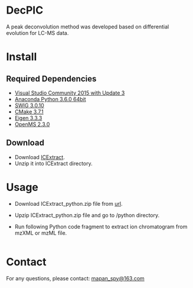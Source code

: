 # DecPIC
A peak deconvolution method was developed based on differential evolution for LC-MS data.

# Install

## Required Dependencies

* [Visual Studio Community 2015 with Update 3](http://download.microsoft.com/download/b/e/d/bedddfc4-55f4-4748-90a8-ffe38a40e89f/vs2015.3.com_enu.iso)
* [Anaconda Python 3.6.0 64bit](https://repo.continuum.io/archive/Anaconda3-4.3.1-Windows-x86_64.exe)
* [SWIG 3.0.10](https://sourceforge.net/projects/swig/files/swigwin/swigwin-3.0.10/)
* [CMake 3.7.1](https://cmake.org/files/v3.7/cmake-3.7.1-win64-x64.msi)
* [Eigen 3.3.3](http://bitbucket.org/eigen/eigen/get/3.3.3.zip) 
* [OpenMS 2.3.0](https://github.com/OpenMS)
	
## Download

* Download [ICExtract](https://github.com/mapancsu/ICExtract/archive/master.zip).
* Unzip it into ICExtract directory.


# Usage

* Download ICExtract_python.zip file from [url](https://github.com/mapancsu/ICExtract/releases/tag/ICExtract).
* Upzip ICExtract_python.zip file and go to /python directory.
* Run following Python code fragment to extract ion chromatogram from mzXML or mzML file.

	```python

	```

# Contact

For any questions, please contact:  [mapan_spy@163.com](mailto:mapan_spy@163.com)
